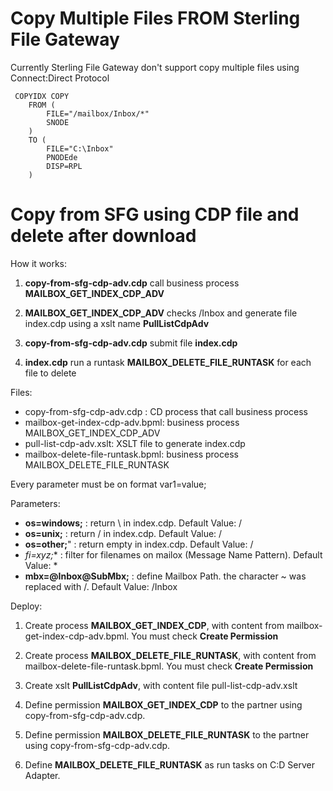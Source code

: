 # Copy Multiple Files FROM Sterling File Gateway


Currently Sterling File Gateway don't support copy multiple files using Connect:Direct Protocol

```
 COPYIDX COPY 
	FROM (
		FILE="/mailbox/Inbox/*"
		SNODE
	)
	TO (
		FILE="C:\Inbox"
		PNODEde
		DISP=RPL
	)
```

# Copy from SFG using CDP file and delete after download

How it works:

1. **copy-from-sfg-cdp-adv.cdp** call business process **MAILBOX_GET_INDEX_CDP_ADV**
   
2. **MAILBOX_GET_INDEX_CDP_ADV** checks /Inbox and generate file index.cdp using a xslt name **PullListCdpAdv**
   
3. **copy-from-sfg-cdp-adv.cdp** submit file **index.cdp**

4.  **index.cdp** run a runtask **MAILBOX_DELETE_FILE_RUNTASK** for each file to delete

Files:

* copy-from-sfg-cdp-adv.cdp : CD process that call business process
* mailbox-get-index-cdp-adv.bpml: business process MAILBOX_GET_INDEX_CDP_ADV
* pull-list-cdp-adv.xslt: XSLT file to generate index.cdp
* mailbox-delete-file-runtask.bpml: business process MAILBOX_DELETE_FILE_RUNTASK

Every parameter must be on format var1=value;

Parameters:
* **os=windows;** : return \ in index.cdp. Default Value: /
* **os=unix;** : return / in index.cdp. Default Value: /
* **os=other;**" : return empty in index.cdp. Default Value: /
* **fi=xyz*;** : filter for filenames on mailox (Message Name Pattern). Default Value: *
* **mbx=@Inbox@SubMbx;** : define Mailbox Path. the character ~ was replaced with  /. Default Value: /Inbox

Deploy:

1. Create process **MAILBOX_GET_INDEX_CDP**, with content from mailbox-get-index-cdp-adv.bpml. You must check **Create Permission**

2. Create process **MAILBOX_DELETE_FILE_RUNTASK**, with content from mailbox-delete-file-runtask.bpml. You must check **Create Permission**
   
3. Create xslt **PullListCdpAdv**, with content file pull-list-cdp-adv.xslt

4. Define permission **MAILBOX_GET_INDEX_CDP** to the partner using copy-from-sfg-cdp-adv.cdp.

5. Define permission **MAILBOX_DELETE_FILE_RUNTASK** to the partner using copy-from-sfg-cdp-adv.cdp.

6. Define **MAILBOX_DELETE_FILE_RUNTASK** as run tasks on C:D Server Adapter.


